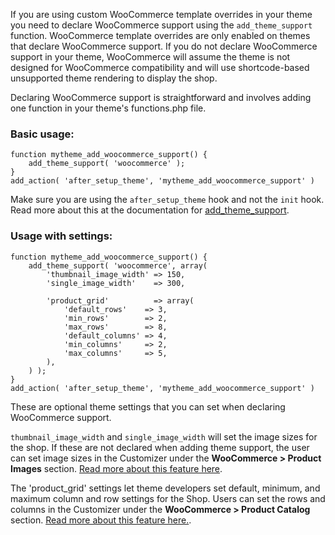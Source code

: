 If you are using custom WooCommerce template overrides in your theme you need to declare WooCommerce support using the `add_theme_support` function. WooCommerce template overrides are only enabled on themes that declare WooCommerce support. If you do not declare WooCommerce support in your theme, WooCommerce will assume the theme is not designed for WooCommerce compatibility and will use shortcode-based unsupported theme rendering to display the shop.

Declaring WooCommerce support is straightforward and involves adding one function in your theme's functions.php file.

### Basic usage:

```
function mytheme_add_woocommerce_support() {
	add_theme_support( 'woocommerce' );
}
add_action( 'after_setup_theme', 'mytheme_add_woocommerce_support' )
```

Make sure you are using the `after_setup_theme` hook and not the `init` hook. Read more about this at the documentation for [add_theme_support](https://developer.wordpress.org/reference/functions/add_theme_support/).

### Usage with settings:

```
function mytheme_add_woocommerce_support() {
	add_theme_support( 'woocommerce', array(
		'thumbnail_image_width' => 150,
		'single_image_width'    => 300,

        'product_grid'          => array(
            'default_rows'    => 3,
            'min_rows'        => 2,
            'max_rows'        => 8,
            'default_columns' => 4,
            'min_columns'     => 2,
            'max_columns'     => 5,
        ),
	) );
}
add_action( 'after_setup_theme', 'mytheme_add_woocommerce_support' )
```

These are optional theme settings that you can set when declaring WooCommerce support.

`thumbnail_image_width` and `single_image_width` will set the image sizes for the shop. If these are not declared when adding theme support, the user can set image sizes in the Customizer under the **WooCommerce > Product Images** section. [Read more about this feature here](https://woocommerce.wordpress.com/2017/12/11/wc-3-3-image-size-improvements/).

The 'product_grid' settings let theme developers set default, minimum, and maximum column and row settings for the Shop. Users can set the rows and columns in the Customizer under the **WooCommerce > Product Catalog** section. [Read more about this feature here.](https://woocommerce.wordpress.com/2017/12/09/wc-3-3-will-look-great-on-all-the-themes/).